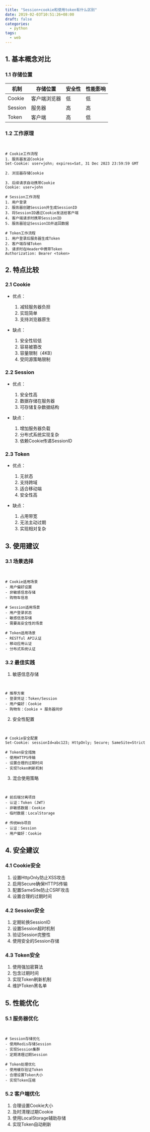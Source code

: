 ```yaml
---
title: "Session+cookie和使用token有什么区别"
date: 2019-02-03T10:51:26+08:00
draft: false
categories:
  - python
tags:
  - web
---
```



## 1. 基本概念对比

### 1.1 存储位置
| 机制 | 存储位置 | 安全性 | 性能影响 |
|------|----------|--------|----------|
| Cookie | 客户端浏览器 | 低 | 低 |
| Session | 服务器 | 高 | 高 |
| Token | 客户端 | 高 | 低 |

### 1.2 工作原理
```


# Cookie工作流程
1. 服务器发送Cookie
Set-Cookie: user=john; expires=Sat, 31 Dec 2023 23:59:59 GMT

2. 浏览器存储Cookie

3. 后续请求自动携带Cookie
Cookie: user=john

# Session工作流程
1. 用户登录
2. 服务器创建Session并生成SessionID
3. 将SessionID通过Cookie发送给客户端
4. 客户端请求时携带SessionID
5. 服务器验证SessionID并返回数据

# Token工作流程
1. 用户登录后服务器生成Token
2. 客户端存储Token
3. 请求时在Header中携带Token
Authorization: Bearer <token>
```

## 2. 特点比较

### 2.1 Cookie
- 优点：
  1. 减轻服务器负担
  2. 实现简单
  3. 支持浏览器原生
  
- 缺点：
  1. 安全性较低
  2. 容易被篡改
  3. 容量限制（4KB）
  4. 受同源策略限制

### 2.2 Session
- 优点：
  1. 安全性高
  2. 数据存储在服务器
  3. 可存储复杂数据结构
  
- 缺点：
  1. 增加服务器负载
  2. 分布式系统实现复杂
  3. 依赖Cookie传递SessionID

### 2.3 Token
- 优点：
  1. 无状态
  2. 支持跨域
  3. 适合移动端
  4. 安全性高
  
- 缺点：
  1. 占用带宽
  2. 无法主动过期
  3. 实现相对复杂

## 3. 使用建议

### 3.1 场景选择
```


# Cookie适用场景
- 用户偏好设置
- 非敏感信息存储
- 购物车信息

# Session适用场景
- 用户登录状态
- 敏感信息存储
- 需要高安全性的场景

# Token适用场景
- RESTful API认证
- 移动应用认证
- 分布式系统认证
```

### 3.2 最佳实践
1. 敏感信息存储
```


# 推荐方案
- 登录凭证：Token/Session
- 用户偏好：Cookie
- 购物车：Cookie + 服务器同步
```

2. 安全性配置
```


# Cookie安全配置
Set-Cookie: sessionId=abc123; HttpOnly; Secure; SameSite=Strict

# Token安全措施
- 使用HTTPS传输
- 设置合理的过期时间
- 实现Token刷新机制
```

3. 混合使用策略
```


# 前后端分离项目
- 认证：Token (JWT)
- 非敏感数据：Cookie
- 临时数据：LocalStorage

# 传统Web项目
- 认证：Session
- 用户偏好：Cookie
```

## 4. 安全建议

### 4.1 Cookie安全
1. 设置HttpOnly防止XSS攻击
2. 启用Secure确保HTTPS传输
3. 配置SameSite防止CSRF攻击
4. 设置合理的过期时间

### 4.2 Session安全
1. 定期轮换SessionID
2. 设置Session超时机制
3. 验证Session完整性
4. 使用安全的Session存储

### 4.3 Token安全
1. 使用强加密算法
2. 包含过期时间
3. 实现Token刷新机制
4. 维护Token黑名单

## 5. 性能优化

### 5.1 服务器优化
```


# Session存储优化
- 使用Redis存储Session
- 实现Session集群
- 定期清理过期Session

# Token处理优化
- 使用缓存验证Token
- 合理设置Token大小
- 实现Token压缩
```

### 5.2 客户端优化
1. 合理设置Cookie大小
2. 及时清理过期Cookie
3. 使用LocalStorage辅助存储
4. 实现Token自动刷新